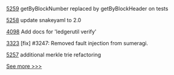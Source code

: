 
[5259](https://github.com/hyperledger/besu/pull/5259) getByBlockNumber replaced by getByBlockHeader on tests

[5258](https://github.com/hyperledger/besu/pull/5258) update snakeyaml to 2.0

[4098](https://github.com/hyperledger/fabric/pull/4098) Add docs for 'ledgerutil verify'

[3323](https://github.com/hyperledger/iroha/pull/3323) [fix] #3247: Removed fault injection from sumeragi.

[5257](https://github.com/hyperledger/besu/pull/5257) additional merkle trie refactoring


[See more >>>](https://start-here.hyperledger.org/pull-requests)
